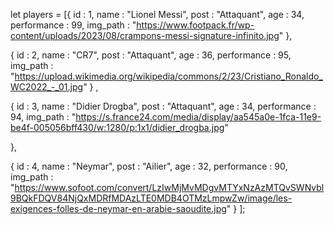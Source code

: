 let players = [{
    id  : 1,
    name : "Lionel Messi",
    post : "Attaquant",
    age : 34,
    performance : 99,
    img_path : "https://www.footpack.fr/wp-content/uploads/2023/08/crampons-messi-signature-infinito.jpg"
},

{
  id : 2,
    name : "CR7",
    post : "Attaquant",
    age : 36,
    performance : 95,
    img_path : "https://upload.wikimedia.org/wikipedia/commons/2/23/Cristiano_Ronaldo_WC2022_-_01.jpg"
}
,


{
  id : 3,
    name : "Didier Drogba",
    post : "Attaquant",
    age : 34,
    performance : 94,
    img_path : "https://s.france24.com/media/display/aa545a0e-1fca-11e9-be4f-005056bff430/w:1280/p:1x1/didier_drogba.jpg"

},

{
  id : 4,
    name : "Neymar",
    post : "Ailier",
    age : 32,
    performance : 90,
    img_path : "https://www.sofoot.com/convert/LzIwMjMvMDgvMTYxNzAzMTQvSWNvbl9BQkFDQV84NjQxMDRfMDAzLTE0MDB4OTMzLmpwZw/image/les-exigences-folles-de-neymar-en-arabie-saoudite.jpg"
}
];
